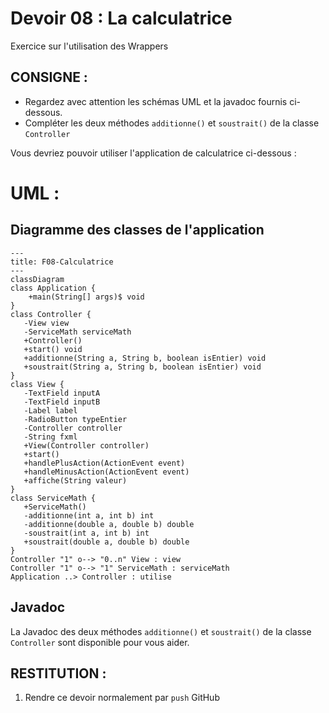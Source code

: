# Devoir 08 : La calculatrice
Exercice sur l'utilisation des Wrappers
## CONSIGNE :
- Regardez avec attention les schémas UML et la javadoc fournis ci-dessous.
- Compléter les deux méthodes `additionne()` et `soustrait()` de la classe `Controller`

Vous devriez pouvoir utiliser l'application de calculatrice ci-dessous :

# UML :
## Diagramme des classes de l'application
```mermaid
---
title: F08-Calculatrice
---
classDiagram
class Application {
    +main(String[] args)$ void
}
class Controller {
   -View view
   -ServiceMath serviceMath
   +Controller()    
   +start() void
   +additionne(String a, String b, boolean isEntier) void
   +soustrait(String a, String b, boolean isEntier) void
}
class View {
   -TextField inputA
   -TextField inputB
   -Label label
   -RadioButton typeEntier
   -Controller controller
   -String fxml
   +View(Controller controller)
   +start()
   +handlePlusAction(ActionEvent event)
   +handleMinusAction(ActionEvent event)
   +affiche(String valeur)
}
class ServiceMath {
   +ServiceMath()
   -additionne(int a, int b) int
   -additionne(double a, double b) double
   -soustrait(int a, int b) int
   +soustrait(double a, double b) double
}
Controller "1" o--> "0..n" View : view
Controller "1" o--> "1" ServiceMath : serviceMath
Application ..> Controller : utilise
```

## Javadoc
La Javadoc des deux méthodes `additionne()` et `soustrait()` de la classe `Controller` sont disponible pour vous aider.


## RESTITUTION :
1. Rendre ce devoir normalement par `push` GitHub
